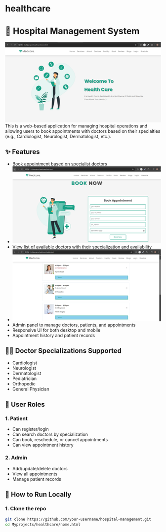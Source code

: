 # healthcare
# 🏥 Hospital Management System
![Image_Alt](https://github.com/Neha-Dotcom49/hospiweb/blob/b9a2dbbfdf7a50e5e7160b7bdf190c3f7e56d0e1/Capture.PNG)
This is a web-based application for managing hospital operations and allowing users to book appointments with doctors based on their specialties (e.g., Cardiologist, Neurologist, Dermatologist, etc.).

## ✨ Features

- Book appointment based on specialist doctors
- ![Image_Alt](https://github.com/Neha-Dotcom49/hospiweb/blob/f50c1c98f2cf1db95539c67c4698c3a698a4b809/Capture3.PNG)
- View list of available doctors with their specialization and availability
- ![Image_Alt](https://github.com/Neha-Dotcom49/hospiweb/blob/95e4d49a840e306ebe54a70b34cae06083676b90/Capture2.PNG)
- Admin panel to manage doctors, patients, and appointments
- Responsive UI for both desktop and mobile
- Appointment history and patient records

## 🧑‍⚕️ Doctor Specializations Supported

- Cardiologist
- Neurologist
- Dermatologist
- Pediatrician
- Orthopedic
- General Physician

## 👥 User Roles

### 1. Patient
- Can register/login
- Can search doctors by specialization
- Can book, reschedule, or cancel appointments
- Can view appointment history

### 2. Admin
- Add/update/delete doctors
- View all appointments
- Manage patient records

## 🚀 How to Run Locally

### 1. Clone the repo
```bash
git clone https://github.com/your-username/hospital-management.git
cd Myprojects/healthcare/home.html




